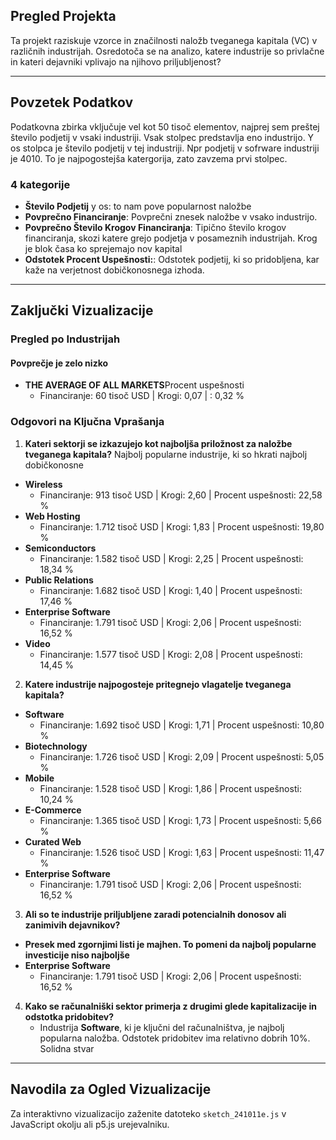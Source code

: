 ## Pregled Projekta

Ta projekt raziskuje vzorce in značilnosti naložb tveganega kapitala (VC) v različnih industrijah. Osredotoča se na analizo, katere industrije so privlačne in kateri dejavniki vplivajo na njihovo priljubljenost?

---

## Povzetek Podatkov

Podatkovna zbirka vključuje vel kot 50 tisoč elementov, najprej sem preštej število podjetij v vsaki industriji.  Vsak stolpec predstavlja eno industrijo.  Y os stolpca je število podjetij v tej industriji. Npr podjetij v sofrware industriji je 4010. To je najpogostejša katergorija, zato zavzema prvi stolpec.

### 4 kategorije
- **Število Podjetij** y os: to nam pove popularnost naložbe
- **Povprečno Financiranje**: Povprečni znesek naložbe v vsako industrijo.
- **Povprečno Število Krogov Financiranja**: Tipično število krogov financiranja, skozi katere grejo podjetja v posameznih industrijah. Krog  je blok časa ko sprejemajo nov kapital
- **Odstotek  Procent Uspešnosti:**: Odstotek podjetij, ki so pridobljena, kar kaže na verjetnost dobičkonosnega izhoda.

---

## Zaključki Vizualizacije

### Pregled po Industrijah

#### Povprečje je zelo nizko
- **THE AVERAGE OF ALL MARKETS**Procent uspešnosti
  - Financiranje: 60 tisoč USD | Krogi: 0,07 | : 0,32 %


### Odgovori na Ključna Vprašanja

1. **Kateri sektorji se izkazujejo kot najboljša priložnost za naložbe tveganega kapitala?**
   Najbolj popularne industrije, ki so hkrati najbolj dobičkonosne

- **Wireless**
  - Financiranje: 913 tisoč USD | Krogi: 2,60 | Procent uspešnosti: 22,58 %
- **Web Hosting**
  - Financiranje: 1.712 tisoč USD | Krogi: 1,83 | Procent uspešnosti: 19,80 %
- **Semiconductors**
  - Financiranje: 1.582 tisoč USD | Krogi: 2,25 | Procent uspešnosti: 18,34 %
- **Public Relations**
  - Financiranje: 1.682 tisoč USD | Krogi: 1,40 | Procent uspešnosti: 17,46 %
- **Enterprise Software**
  - Financiranje: 1.791 tisoč USD | Krogi: 2,06 | Procent uspešnosti: 16,52 %
- **Video**
  - Financiranje: 1.577 tisoč USD | Krogi: 2,08 | Procent uspešnosti: 14,45 %


2. **Katere industrije najpogosteje pritegnejo vlagatelje tveganega kapitala?**

- **Software**
  - Financiranje: 1.692 tisoč USD | Krogi: 1,71 | Procent uspešnosti: 10,80 %
- **Biotechnology**
  - Financiranje: 1.726 tisoč USD | Krogi: 2,09 | Procent uspešnosti: 5,05 %
- **Mobile**
  - Financiranje: 1.528 tisoč USD | Krogi: 1,86 | Procent uspešnosti: 10,24 %
- **E-Commerce**
  - Financiranje: 1.365 tisoč USD | Krogi: 1,73 | Procent uspešnosti: 5,66 %
- **Curated Web**
  - Financiranje: 1.526 tisoč USD | Krogi: 1,63 | Procent uspešnosti: 11,47 %
- **Enterprise Software**
  - Financiranje: 1.791 tisoč USD | Krogi: 2,06 | Procent uspešnosti: 16,52 %

3. **Ali so te industrije priljubljene zaradi potencialnih donosov ali zanimivih dejavnikov?**

- **Presek med zgornjimi listi je majhen.  To pomeni da najbolj popularne investicije niso najboljše**
- **Enterprise Software**
  - Financiranje: 1.791 tisoč USD | Krogi: 2,06 | Procent uspešnosti: 16,52 %


4. **Kako se računalniški sektor primerja z drugimi glede kapitalizacije in odstotka pridobitev?**
   - Industrija **Software**, ki je ključni del računalništva, je najbolj popularna naložba. Odstotek pridobitev ima relativno dobrih 10%. Solidna stvar

---

## Navodila za Ogled Vizualizacije
Za interaktivno vizualizacijo zaženite datoteko `sketch_241011e.js` v JavaScript okolju ali p5.js urejevalniku.
